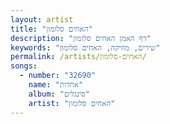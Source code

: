 ```yaml
---
layout: artist
title: "האחים סלומון"
description: "דף האמן האחים סלומון"
keywords: "שירים, מוזיקה, האחים סלומון"
permalink: /artists/האחים-סלומון/
songs:
  - number: "32690"
    name: "אחדות"
    album: "סינגלים"
    artist: "האחים סלומון"
---
```

